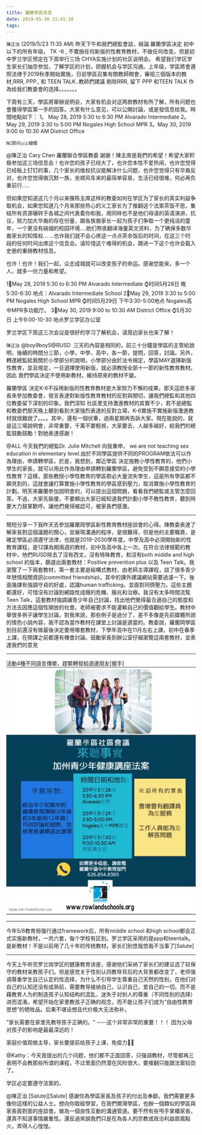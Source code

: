 ```yaml
---
title: 羅蘭學區信息
date: 2019-05-30 21:41:18
tags:
---
```


`陳正治` (2019/5/23 11:35 AM)
昨天下午和我們總監會談，結論 羅蘭學區决定  初中以下的所有年级， TK -6 , 不實施任何新版的性教育教材，不做任何改变。但是初中罗兰学区预定在下周举行三场 CHYA实施计划的社区说明会。 希望我们学区学生家长们抽空参加，了解学区的计划，把握机会与学区沟通。上年级，学區將會遵照法律于2019秋季開始實施，日前學區召集有關教師開會，審视三個版本的教材,RRR, PPP., 和 TEEN TALK..教師們建議 剔除RRR, 留下 PPP 和TEEN TALK 作為给我们教委會的选择。。。。。。。 

下周有三天，學區將舉辦说明会，大家有机会对这两款教材有所了解，所有问题也會獲得學區第一手的回答。大家有什么意见，可以公開討論，或是發信息给我。時間地點如下：
1。 May 28, 2019 5:30 to 6:30 PM Alvarado Intermediate 
2。 May 29, 2019 3:30 to 5:00 PM Nogales High School MPR 
3。May 30, 2019 9:00 to 10:30 AM District Office 

`NC顾问🇺🇸蝴蝶`

@陳正治 Cary Chen 羅蘭聯合學區教委 謝謝！陳主席是我們的希望！希望大家积极参加这三场信息会！也许您的孩子已经大了，也许您本性不爱热闹，也许您觉得已经板上钉钉的事，几个家长的维权抗议能解决什么问题，也许您觉得只有华裔反对，也许您觉得做沉默一族，坐顺风车来的最简单容易，生活已经很难，何必再负重前行.....

但如果您知道这几个月以来像陈主席这样的教委如何在学区为了家长的真实利益争取机会，如果您知道几个月来那些热心的义工家长为了推翻这个法案茶饭不思，集结所有资源辗转于各城之间代表着你和我，用同样也不是他们母语的英语演讲，抗议，努力加大华裔的存在份量，跟各族裔家长一起为孩子们争取一个更纯洁的童年，一个更没有硝烟的校园环境....她们熬夜翻译海量英文资料，为了确保多数华裔家长的知情权… ...也许我们就不会心疼这一点点茶余饭后的时间，在这三个时段的任何时间出席这个信息会。请珍惜这个难得的机会，跟进一下这个也许会载入史册的重磅教材信息。

也许！也许！我们一起，众志成城就可以改变孩子的命运。感谢您能来，多一个人，就多一份力量和希望。

1⃣️May 28, 2019 5:30 to 6:30 PM Alvarado Intermediate 
⌚️时间5月28日 晚5:30-6:30 地点：Alvarado Intermediate School
2⃣️May 29, 2019 3:30 to 5:00 PM 
Nogales High School MPR 
⌚️时间5月29日 下午3:30-5:00地点 Nogales高中MPR多功能厅。
 3⃣️May 30, 2019 9:00 to 10:30 AM District Office 
⌚️5月30日 上午9:00-10-30 地点罗兰学区办公室

罗兰学区下周这三次会议是很好的学习了解机会，请周边家长也来了解！

`陳正治`
@boy9boy5@RUSD  三天的內容是相同的，前三十分鐘是學區的主管給說明，後續的時間分三節，小學，中學，高中，各一節，提問，回答，討論。另外， 轉達總監給我關於小學部分的說明，小學部分由於法令規定，學區MAY選擇新版性教育，並且規定，一旦選擇使用新版，就必須教授全部十一節的新性教育教材。因此 我們學區決定不使用新教材。維持原來的教材不變。

羅蘭學區 決定K-6不採用新版的性教育教材是大家努力不懈的成果。那天這麽多家長來參加教委會，發言表達對新版性教育教材的反對與關切，讓我們總監和其他四位教委留下深刻的印象。我們深知 社區里支持激進教材的其實不少，若不是總監和教委們那天晚上聽到看到大家強烈表達的反對立場，K-6實施不實施新版激進教材就很難說了。。。。其中，還有一個伏筆，過兩星期再告訴大家。現在能說的，就是這三場說明會，非常重要，千萬不要輕視，大家要去，人越多越好，給我們的總監鼓勵鼓勵！對她表達感謝！

@ALL 今天我們的總監Dr. Julie Mitchell 向我重申， we are not teaching sex education in elementary level.由於不同學區提供不同的PROGRAM依法可以作為理由，申請轉學區，於是，我想到，鄰近學區 決定施教小學性教育的，他們小學生的家長，就可以用此作為理由申請轉到羅蘭學區，避免受到不願意接受的小學性教育？這樣，那些教授小學性教育的學區勢必大量流失學生，這是所有學區都不願見到的，這就會讓打算實施小學性教育的學區感到壓力，取消實施小學性教育的計劃。明天來羅蘭參加說明會的，可以提出這個問題，看看我們總監或主管怎麼回答。不過，大家先裝傻，不要顯出大家已經知道我們計劃小學不教性教育，聽到時要大力鼓掌歡呼。讓他們覺得被認可，被家長們感激。

--------------
簡短分享一下我昨天去參加羅蘭岡學區新性教育教材座談會的心得。陳教委表達了解家長對這個議題的關心，並展現溝通的程序，是很難得，但是他的主要職責，是確定學區必須遵守法律，也就是2019-2030學年度，中學及高中必須開始新的性教育課程，是12課為期兩週的教材，初中及高中各上一次。在符合法律規範的教材中，他們RUSD除去了沒有西文，沒有特殊教育，和沒有both middle and high school 的版本，篩選出兩套教材：Positive prevention plus 以及 Teen Talk。我瀏覽了一下兩套教材，第一套主要是結構式教材，由老師主導課程，談了很多青少年戀情相關資訊(committed friendship)，其中的課外建議網站需要過濾一下。後面幾課有強調守貞的好處，認識human trafficking，並面對同儕壓力。這些主題都還好，可惜沒有討論到網路性成癮的危機、癥兆和治療。我沒有太多時間流覧Teen Talk，這套教材強調讓青少年自己討論，找出他們覺得最合適自己的態度和方法去因應這個性開放的社會。老師被要求不能灌輸自己的價值觀給學生。教材中舉很多例子讓學生討論，對我來說，那些例子是過分了，差不多像是先前媒體所說的情色小說內容，我不認為當作教材在課堂上討論是適當的。教委說，羅蘭岡學區到目前還沒有做最後決定要用哪套教材，下學年高中在11月左右上課，初中在春季上課，在開課之前都還有機會討論。鼓勵家長到辦公室仔細瀏覽這兩套教材，並表達我們的意見

-------------------
活動4種不同語言傳單，趕緊轉發給週邊朋友[握手]
![](/resources/images/WechatIMG89.jpeg)

--------------------
今年5/8教育局强行通过framework后，所有middle school 和high school都会正式实施新教材，一共六套，每个学校有区别。罗兰学区采用的是ppp和teentalk。是新教材！不是以前用了几十年的传统教材。家长们别悠哉悠哉不当事了[Salute]

--------------------
今天上午听完罗兰岗学区的健康教育讲座，感谢他们采纳了家长们的建议选了较保守的教材来教孩子们。但是感觉关于性别认同教导背后的大背景都改变了，老师强调尊重学生自己认定的性选择，为什么不引导学生尊重自己天然的性别，在他们对自己的认知还没有成熟前，需要教导接纳自己，认识自己，爱自己的一切。而不是藉教育人为的制造孩子认知结构的混乱，迷失于对别人的尊重（不同性别的选择）进而混淆。希望开始在家里教孩子正确的观念，而不能让孩子们成为“自由性教育思想”的牺牲品。后果不堪设想且代价极大无法弥补。

"家长需要在家里先教导孩子正确的。"
----这个非常非常的重要！！！
因为父母对孩子的影响是最最深远的！

家庭价值观做主导，家长要提前给孩子上课，免疫力👊👊

@Kathy：今天我提出的几个问题，他们都不正面回答，只强调教材，尽管都再三表明不会教那些所谓的课程，不过里面仍然潜在风险很大，要推翻只能跟法案较劲了。

学区必定要遵守法案的，

@陳正治 [Salute][Salute] 感謝你為學區家長及孩子的付出及奉獻。我們需要更多像你這樣的公益人士。想向你取經學習，在我們爾灣學區，也辦一個類似的學區與家長面對面的座談會。做為一個良性互動的溝通管道。要不然有些甩手掌櫃家長，還真不知道事情嚴重性。還反過來說我們只是在為各人的宗教或政治利益扇風點火，弄得人心惶惶。

